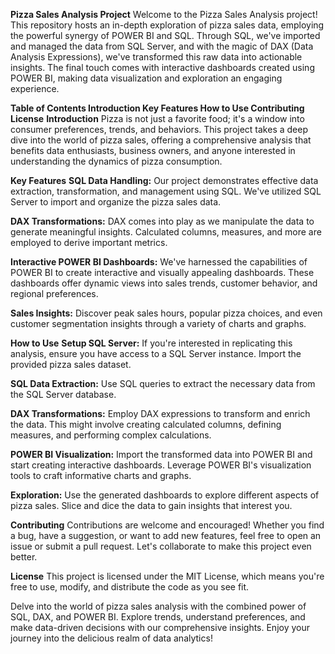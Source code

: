
**Pizza Sales Analysis Project**
Welcome to the Pizza Sales Analysis project! This repository hosts an in-depth exploration of pizza sales data, employing the powerful synergy of POWER BI and SQL. Through SQL, we've imported and managed the data from SQL Server, and with the magic of DAX (Data Analysis Expressions), we've transformed this raw data into actionable insights. The final touch comes with interactive dashboards created using POWER BI, making data visualization and exploration an engaging experience.

**Table of Contents
Introduction
Key Features
How to Use
Contributing
License**
**Introduction**
Pizza is not just a favorite food; it's a window into consumer preferences, trends, and behaviors. This project takes a deep dive into the world of pizza sales, offering a comprehensive analysis that benefits data enthusiasts, business owners, and anyone interested in understanding the dynamics of pizza consumption.

**Key Features**
**SQL Data Handling:** Our project demonstrates effective data extraction, transformation, and management using SQL. We've utilized SQL Server to import and organize the pizza sales data.

**DAX Transformations:** DAX comes into play as we manipulate the data to generate meaningful insights. Calculated columns, measures, and more are employed to derive important metrics.

**Interactive POWER BI Dashboards:** We've harnessed the capabilities of POWER BI to create interactive and visually appealing dashboards. These dashboards offer dynamic views into sales trends, customer behavior, and regional preferences.

**Sales Insights:** Discover peak sales hours, popular pizza choices, and even customer segmentation insights through a variety of charts and graphs.

**How to Use**
**Setup SQL Server:** If you're interested in replicating this analysis, ensure you have access to a SQL Server instance. Import the provided pizza sales dataset.

**SQL Data Extraction:** Use SQL queries to extract the necessary data from the SQL Server database.

**DAX Transformations:** Employ DAX expressions to transform and enrich the data. This might involve creating calculated columns, defining measures, and performing complex calculations.

**POWER BI Visualization:** Import the transformed data into POWER BI and start creating interactive dashboards. Leverage POWER BI's visualization tools to craft informative charts and graphs.

**Exploration:** Use the generated dashboards to explore different aspects of pizza sales. Slice and dice the data to gain insights that interest you.

**Contributing**
Contributions are welcome and encouraged! Whether you find a bug, have a suggestion, or want to add new features, feel free to open an issue or submit a pull request. Let's collaborate to make this project even better.

**License**
This project is licensed under the MIT License, which means you're free to use, modify, and distribute the code as you see fit.

Delve into the world of pizza sales analysis with the combined power of SQL, DAX, and POWER BI. Explore trends, understand preferences, and make data-driven decisions with our comprehensive insights. Enjoy your journey into the delicious realm of data analytics!
